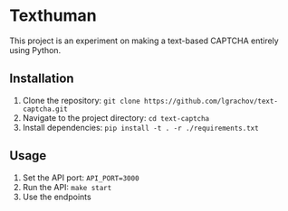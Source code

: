 # Texthuman

This project is an experiment on making a text-based CAPTCHA entirely using Python.

## Installation

1. Clone the repository: `git clone https://github.com/lgrachov/text-captcha.git`
2. Navigate to the project directory: `cd text-captcha`
3. Install dependencies: `pip install -t . -r ./requirements.txt`

## Usage

1. Set the API port: `API_PORT=3000`
2. Run the API: `make start`
3. Use the endpoints